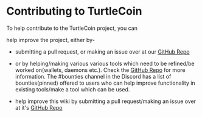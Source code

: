 # Contributing to TurtleCoin

To help contribute to the TurtleCoin project, you can 

help improve the project, either by-

 * submitting a pull request, or making an issue over at our [GitHub Repo](https://github.com/turtlecoin/turtlecoin)

 * or by helping/making various various tools which need to be refined/be worked on(wallets, daemons etc.). 
 Check the [GitHub Repo](https://github.com/turtlecoin/turtlecoin) for more information. 
 The #bounties channel in the Discord has a list of bounties(pinned) offered to users who can help improve functionality in existing tools/make a tool which can be used.

 - help improve this wiki by submitting a pull request/making an issue over at it's [GitHub Repo](https://github.com/turtlecoin/turtlcoin-wiki)


 

